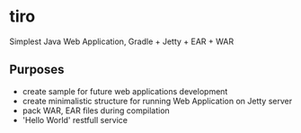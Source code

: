 # tiro

Simplest Java Web Application, Gradle + Jetty + EAR + WAR

## Purposes

- create sample for future web applications development
- create minimalistic structure for running Web Application on Jetty server
- pack WAR, EAR files during compilation
- 'Hello World' restfull service
